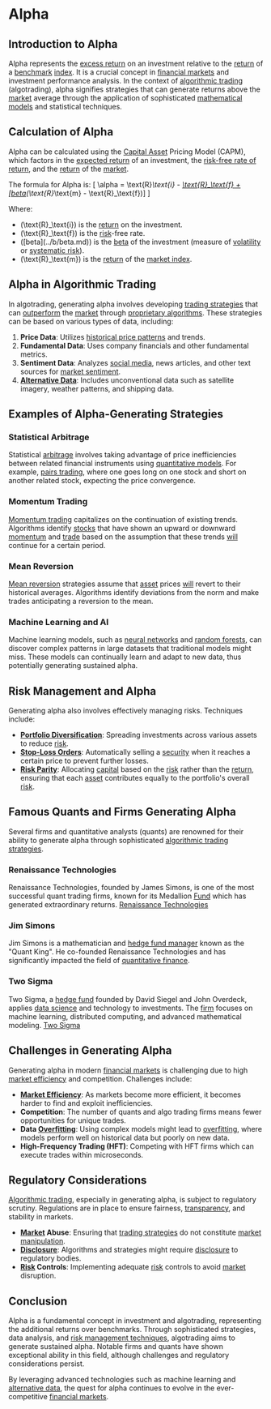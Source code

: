 # Alpha

## Introduction to Alpha

Alpha represents the [excess return](../e/excess_return.md) on an investment relative to the [return](../r/return.md) of a [benchmark](../b/benchmark.md) [index](../i/index_instrument.md). It is a crucial concept in [financial markets](../f/financial_market.md) and investment performance analysis. In the context of [algorithmic trading](../a/accountability.md) (algotrading), alpha signifies strategies that can generate returns above the [market](../m/market.md) average through the application of sophisticated [mathematical models](../m/mathematical_models_in_trading.md) and statistical techniques.

## Calculation of Alpha

Alpha can be calculated using the [Capital Asset](../c/capital_asset.md) Pricing Model (CAPM), which factors in the [expected return](../e/expected_return.md) of an investment, the [risk-free rate of return](../r/risk-free_rate_of_return.md), and the [return](../r/return.md) of the [market](../m/market.md).

The formula for Alpha is:
\[ \alpha = \text{R}_\text{i} - [\text{R}_\text{f} + \[beta](../b/beta.md)(\text{R}_\text{m} - \text{R}_\text{f})] \]

Where:
- \(\text{R}_\text{i}\) is the [return](../r/return.md) on the investment.
- \(\text{R}_\text{f}\) is the [risk](../r/risk.md)-free rate.
- \(\[beta](../b/beta.md)\) is the [beta](../b/beta.md) of the investment (measure of [volatility](../v/volatility.md) or [systematic risk](../s/systematic_risk.md)).
- \(\text{R}_\text{m}\) is the [return](../r/return.md) of the [market index](../m/market_index.md).

## Alpha in Algorithmic Trading

In algotrading, generating alpha involves developing [trading strategies](../t/trading_strategies.md) that can [outperform](../o/outperform.md) the [market](../m/market.md) through [proprietary algorithms](../p/proprietary_algorithms.md). These strategies can be based on various types of data, including:

1. **Price Data**: Utilizes [historical price patterns](../h/historical_price_patterns.md) and trends.
2. **Fundamental Data**: Uses company financials and other fundamental metrics.
3. **Sentiment Data**: Analyzes [social media](../s/social_media.md), news articles, and other text sources for [market sentiment](../m/market_sentiment.md).
4. **[Alternative Data](../a/alternative_data.md)**: Includes unconventional data such as satellite imagery, weather patterns, and shipping data.

## Examples of Alpha-Generating Strategies

### Statistical Arbitrage

Statistical [arbitrage](../a/arbitrage.md) involves taking advantage of price inefficiencies between related financial instruments using [quantitative models](../q/quantitative_models.md). For example, [pairs trading](../p/pairs_trading.md), where one goes long on one stock and short on another related stock, expecting the price convergence.

### Momentum Trading

[Momentum trading](../m/momentum_trading.md) capitalizes on the continuation of existing trends. Algorithms identify [stocks](../s/stock.md) that have shown an upward or downward [momentum](../m/momentum.md) and [trade](../t/trade.md) based on the assumption that these trends [will](../w/will.md) continue for a certain period.

### Mean Reversion

[Mean reversion](../m/mean_reversion.md) strategies assume that [asset](../a/asset.md) prices [will](../w/will.md) revert to their historical averages. Algorithms identify deviations from the norm and make trades anticipating a reversion to the mean.

### Machine Learning and AI

Machine learning models, such as [neural networks](../n/neural_networks_in_trading.md) and [random forests](../r/random_forests_in_trading.md), can discover complex patterns in large datasets that traditional models might miss. These models can continually learn and adapt to new data, thus potentially generating sustained alpha.

## Risk Management and Alpha

Generating alpha also involves effectively managing risks. Techniques include:

- **[Portfolio Diversification](../p/portfolio_diversification.md)**: Spreading investments across various assets to reduce [risk](../r/risk.md).
- **[Stop-Loss Orders](../s/stop-loss_orders.md)**: Automatically selling a [security](../s/security.md) when it reaches a certain price to prevent further losses.
- **[Risk Parity](../r/risk_parity.md)**: Allocating [capital](../c/capital.md) based on the [risk](../r/risk.md) rather than the [return](../r/return.md), ensuring that each [asset](../a/asset.md) contributes equally to the portfolio's overall [risk](../r/risk.md).

## Famous Quants and Firms Generating Alpha

Several firms and quantitative analysts (quants) are renowned for their ability to generate alpha through sophisticated [algorithmic trading strategies](../a/algorithmic_trading_strategies.md).

### Renaissance Technologies

Renaissance Technologies, founded by James Simons, is one of the most successful quant trading firms, known for its Medallion [Fund](../f/fund.md) which has generated extraordinary returns. [Renaissance Technologies](https://www.rentec.com/)

### Jim Simons

Jim Simons is a mathematician and [hedge fund manager](../h/hedge_fund_manager.md) known as the "Quant King". He co-founded Renaissance Technologies and has significantly impacted the field of [quantitative finance](../q/quantitative_finance.md).

### Two Sigma

Two Sigma, a [hedge fund](../h/hedge_fund.md) founded by David Siegel and John Overdeck, applies [data science](../d/data_science_in_trading.md) and technology to investments. The [firm](../f/firm.md) focuses on machine learning, distributed computing, and advanced mathematical modeling. [Two Sigma](https://www.twosigma.com/)

## Challenges in Generating Alpha

Generating alpha in modern [financial markets](../f/financial_market.md) is challenging due to high [market efficiency](../m/market_efficiency.md) and competition. Challenges include:

- **[Market Efficiency](../m/market_efficiency.md)**: As markets become more efficient, it becomes harder to find and exploit inefficiencies.
- **Competition**: The number of quants and algo trading firms means fewer opportunities for unique trades.
- **Data [Overfitting](../o/overfitting.md)**: Using complex models might lead to [overfitting](../o/overfitting.md), where models perform well on historical data but poorly on new data.
- **High-Frequency Trading (HFT)**: Competing with HFT firms which can execute trades within microseconds.

## Regulatory Considerations

[Algorithmic trading](../a/accountability.md), especially in generating alpha, is subject to regulatory scrutiny. Regulations are in place to ensure fairness, [transparency](../t/transparency.md), and stability in markets.

- **[Market](../m/market.md) Abuse**: Ensuring that [trading strategies](../t/trading_strategies.md) do not constitute [market manipulation](../m/market_manipulation.md).
- **[Disclosure](../d/disclosure.md)**: Algorithms and strategies might require [disclosure](../d/disclosure.md) to regulatory bodies.
- **[Risk](../r/risk.md) Controls**: Implementing adequate [risk](../r/risk.md) controls to avoid [market](../m/market.md) disruption.

## Conclusion

Alpha is a fundamental concept in investment and algotrading, representing the additional returns over benchmarks. Through sophisticated strategies, data analysis, and [risk management techniques](../r/risk_management_techniques.md), algotrading aims to generate sustained alpha. Notable firms and quants have shown exceptional ability in this field, although challenges and regulatory considerations persist.

By leveraging advanced technologies such as machine learning and [alternative data](../a/alternative_data.md), the quest for alpha continues to evolve in the ever-competitive [financial markets](../f/financial_market.md).